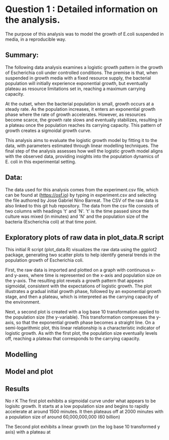 

# Question 1 : Detailed information on the analysis.
The purpose of this analysis was to model the growth of E.coli suspended in media, in a reproducible way. 

## Summary:
The following data analysis examines a logistic growth pattern in the growth of Escherichia coli under controlled conditions. The premise is that, when suspended in growth media with a fixed resource supply, the bacterial population will initially experience exponential growth, but eventually plateau as resource limitations set in, reaching a maximum carrying capacity.

At the outset, when the bacterial population is small, growth occurs at a steady rate. As the population increases, it enters an exponential growth phase where the rate of growth accelerates. However, as resources become scarce, the growth rate slows and eventually stabilizes, resulting in a plateau once the population reaches its carrying capacity. This pattern of growth creates a sigmoidal growth curve.

This analysis aims to evaluate the logistic growth model by fitting it to the data, with parameters estimated through linear modelling techniques. The final step of the analysis assesses how well the logistic growth model aligns with the observed data, providing insights into the population dynamics of E. coli in this experimental setting.

## Data: 
The data used for this analysis comes from the experiment.csv file, which can be found at (https://osf.io) by typing in experiment.csv and selecting the file authored by Jose Gabriel Nino Barreat. 
The CSV of the raw data  is also linked to this git hub repository.
The data from the csv file consists of two columns with headings 't' and 'N'. 
't' is the time passed since the culture was mixed (in minutes) and 'N' and the population size of the bacteria (Escherichia coli) at that time point.

## Exploratory plots of raw data in plot_data.R script

This initial R script (plot_data.R) visualizes the raw data using the ggplot2 package, generating two scatter plots to help identify general trends in the population growth of Escherichia coli.

First, the raw data is imported and plotted on a graph with continuous x- and y-axes, where time is represented on the x-axis and population size on the y-axis. The resulting plot reveals a growth pattern that appears sigmoidal, consistent with the expectations of logistic growth. The plot illustrates a gradual initial growth phase, followed by an exponential growth stage, and then a plateau, which is interpreted as the carrying capacity of the environment.

Next, a second plot is created with a log base 10 transformation applied to the population size (the y-variable). This transformation compresses the y-axis, so that the exponential growth phase becomes a straight line. On a semi-logarithmic plot, this linear relationship is a characteristic indicator of logistic growth. As with the first plot, the population size eventually levels off, reaching a plateau that corresponds to the carrying capacity.

## Modelling


## Model and plot 

## Results
No 
r 
K
The first plot exhibits a sigmoidal curve under what appears to be logisitc growth. It starts at a low population size and begins to rapidly accelerate at around 1500 minutes. It then plateaus off at 2000 minutes with a population size of around 60,000,000,000 (60 billion)

The Second plot exhibits a linear growth (on the log base 10 transformed y axis) with a plateau at 

